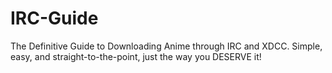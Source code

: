 # IRC-Guide
The Definitive Guide to Downloading Anime through IRC and XDCC. Simple, easy, and straight-to-the-point, just the way you DESERVE it!
